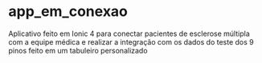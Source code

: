 # app_em_conexao
Aplicativo feito em Ionic 4 para conectar pacientes de esclerose múltipla com a equipe médica e realizar a integração com os dados do teste dos 9 pinos feito em um tabuleiro personalizado
